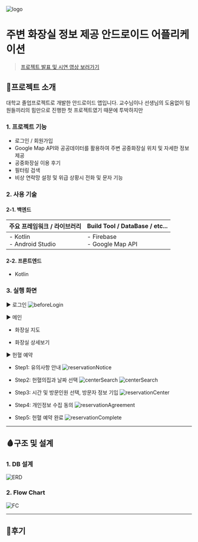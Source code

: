 ![logo](https://github.com/co-smicDust/Toilet_Korea/blob/main/logo.PNG)
# 주변 화장실 정보 제공 안드로이드 어플리케이션

> [프로젝트 발표 및 시연 영상 보러가기](https://www.youtube.com/watch?v=HyulpPMK2ts)


## 🚩프로젝트 소개
대학교 졸업프로젝트로 개발한 안드로이드 앱입니다. 교수님이나 선생님의 도움없이 팀원들끼리의 힘만으로 진행한 첫 프로젝트였기 때문에 
투박하지만 


### 1. 프로젝트 기능
- 로그인 / 회원가입
- Google Map API와 공공데이터를 활용하여 주변 공중화장실 위치 및 자세한 정보 제공
- 공중화장실 이용 후기
- 필터링 검색
- 비상 연락망 설정 및 위급 상황시 전화 및 문자 기능


### 2. 사용 기술
#### 2-1. 백엔드
|주요 프레임워크 / 라이브러리</span>|Build Tool / DataBase / etc...|
|---------------------------|------------------------------|
|- Kotlin<br>- Android Studio|- Firebase<br>- Google Map API|
#### 2-2. 프론트엔드
- Kotlin


### 3. 실행 화면
▶ 로그인
  ![beforeLogin]()


▶ 메인

- 화장실 지도
  ![]()

- 화장실 상세보기
  ![]()


▶ 헌혈 예약

- Step1: 유의사항 안내
  ![reservationNotice](https://github.com/co-smicDust/bookingsystem/blob/master/reservation_notice.png)
  
- Step2: 헌혈의집과 날짜 선택
  ![centerSearch](https://github.com/co-smicDust/bookingsystem/blob/master/center_search.png)
  ![centerSearch](https://github.com/co-smicDust/bookingsystem/blob/master/center_view.png)

- Step3: 시간 및 방문인원 선택, 방문자 정보 기입
  ![reservationCenter](https://github.com/co-smicDust/bookingsystem/blob/master/reservation_center.PNG)

- Step4: 개인정보 수집 동의
  ![reservationAgreement](https://github.com/co-smicDust/bookingsystem/blob/master/reservation_agreement.png)

- Step5: 헌혈 예약 완료
  ![reservationComplete](https://github.com/co-smicDust/bookingsystem/blob/master/reservation_complete.png)


---


## 🩸구조 및 설계
### 1. DB 설계
![ERD](https://github.com/co-smicDust/bookingsystem/blob/master/ERD.png)

### 2. Flow Chart
![FC](https://github.com/co-smicDust/bookingsystem/blob/master/reservation_flowchart.png)


---

## 💊후기
